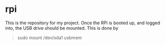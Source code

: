 # rpi
This is the repository for my project. 
Once the RPi is booted up, and logged into, the USB drive should be mounted.
This is done by 
> sudo mount /dev/sda1 usbmem
